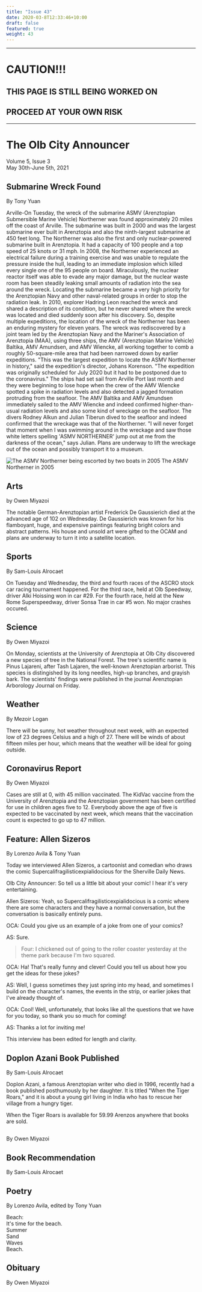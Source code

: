 ```yaml
---
title: "Issue 43"
date: 2020-03-8T12:33:46+10:00
draft: false
featured: true
weight: 43
---
```


------------------------
# CAUTION!!!    
## THIS PAGE IS STILL BEING WORKED ON    
## PROCEED AT YOUR OWN RISK    
------------------------

# The Olb City Announcer    
Volume 5, Issue 3   
May 30th-June 5th, 2021    

## Submarine Wreck Found
By Tony Yuan

Arville-On Tuesday, the wreck of the submarine ASMV (Arenztopian Submersible Marine Vehicle) Northerner was found approximately 20 miles off the coast of Arville. The submarine was built in 2000 and was the largest submarine ever built in Arenztopia and also the ninth-largest submarine at 450 feet long. The Northerner was also the first and only nuclear-powered submarine built in Arenztopia. It had a capacity of 100 people and a top speed of 25 knots or 31 mph. In 2008, the Northerner experienced an electrical failure during a training exercise and was unable to regulate the pressure inside the hull, leading to an immediate implosion which killed every single one of the 95 people on board. Miraculously, the nuclear reactor itself was able to evade any major damage, but the nuclear waste room has been steadily leaking small amounts of radiation into the sea around the wreck. Locating the submarine became a very high priority for the Arenztopian Navy and other naval-related groups in order to stop the radiation leak. In 2010, explorer Hadring Leon reached the wreck and shared a description of its condition, but he never shared where the wreck was located and died suddenly soon after his discovery. So, despite multiple expeditions, the location of the wreck of the Northerner has been an enduring mystery for eleven years. The wreck was rediscovered by a joint team led by the Arenztopian Navy and the Mariner's Association of Arenztopia (MAA), using three ships, the AMV (Arenztopian Marine Vehicle) Baltika, AMV Amundsen, and AMV Wiencke, all working together to comb a roughly 50-square-mile area that had been narrowed down by earlier expeditions. "This was the largest expedition to locate the ASMV Northerner in history," said the expedition's director, Johans Korenson. "The expedition was originally scheduled for July 2020 but it had to be postponed due to the coronavirus." The ships had set sail from Arville Port last month and they were beginning to lose hope when the crew of the AMV Wiencke spotted a spike in radiation levels and also detected a jagged formation protruding from the seafloor. The AMV Baltika and AMV Amundsen immediately sailed to the AMV Wiencke and indeed confirmed higher-than-usual radiation levels and also some kind of wreckage on the seafloor. The divers Rodney Alkun and Julian Tiberun dived to the seafloor and indeed confirmed that the wreckage was that of the Northerner. "I will never forget that moment when I was swimming around in the wreckage and saw those white letters spelling 'ASMV NORTHERNER' jump out at me from the darkness of the ocean," says Julian. Plans are underway to lift the wreckage out of the ocean and possibly transport it to a museum.

![The ASMV Northerner being escorted by two boats in 2005](https://docs.google.com/drawings/d/e/2PACX-1vQWrRkGt1ujWzYY9dhdNNXLbFZMs-zEOxy1KG0S8gOB6lXE2ikZzfM3OJndCAq-kHboRwrTfIJQz3-n/pub?w=1389&h=426)
The ASMV Northerner in 2005

## Arts
by Owen Miyazoi

The notable German-Arenztopian artist Frederick De Gaussierich died at the advanced age of 102 on Wednesday. De Gaussierich was known for his flamboyant, huge, and expensive paintings featuring bright colors and abstract patterns. His house and unsold art were gifted to the OCAM and plans are underway to turn it into a satellite location.

## Sports
By Sam-Louis Alrocaet

On Tuesday and Wednesday, the third and fourth races of the ASCRO stock car racing tournament happened. For the third race, held at Olb Speedway, driver Alki Hoissing won in car #29. For the fourth race, held at the New Rome Superspeedway, driver Sonsa Trae in car #5 won. No major crashes occured.

## Science
By Owen Miyazoi

On Monday, scientists at the University of Arenztopia at Olb City discovered a new species of tree in the National Forest. The tree's scientific name is Pinus Lajareni, after Tash Lajaren, the well-known Arenztopian arborist. This species is distingished by its long needles, high-up branches, and grayish bark. The scientists' findings were published in the journal Arenztopian Arborology Journal on Friday.

## Weather
By Mezoir Logan

There will be sunny, hot weather throughout next week, with an expected low of 23 degrees Celsius and a high of 27. There will be winds of about fifteen miles per hour, which means that the weather will be ideal for going outside.

## Coronavirus Report
By Owen Miyazoi    

Cases are still at 0, with 45 million vaccinated. The KidVac vaccine from the University of Arenztopia and the Arenztopian government has been certified for use in children ages five to 12. Everybody above the age of five is expected to be vaccinated by next week, which means that the vaccination count is expected to go up to 47 million.

## Feature: Allen Sizeros
By Lorenzo Avila & Tony Yuan

Today we interviewed Allen Sizeros, a cartoonist and comedian who draws the comic Supercalifragilisticexpialidocious for the Sherville Daily News.

Olb City Announcer: So tell us a little bit about your comic! I hear it's very entertaining.

Allen Sizeros: Yeah, so Supercalifragilisticexpialidocious is a comic where there are some characters and they have a normal conversation, but the conversation is basically entirely puns.

OCA: Could you give us an example of a joke from one of your comics?

AS: Sure.

> Four: I chickened out of going to the roller coaster yesterday at the theme park because I'm two squared.

OCA: Ha! That's really funny and clever! Could you tell us about how you get the ideas for these jokes?

AS: Well, I guess sometimes they just spring into my head, and sometimes I build on the character's names, the events in the strip, or earlier jokes that I've already thought of.

OCA: Cool! Well, unfortunately, that looks like all the questions that we have for you today, so thank you so much for coming!

AS: Thanks a lot for inviting me!

This interview has been edited for length and clarity.

## Doplon Azani Book Published
By Sam-Louis Alrocaet

Doplon Azani, a famous Arenztopian writer who died in 1996, recently had a book published posthumously by her daughter. It is titled "When the Tiger Roars," and it is about a young girl living in India who has to rescue her village from a hungry tiger.

When the Tiger Roars is available for 59.99 Arenzos anywhere that books are sold.

## 
By Owen Miyazoi



## Book Recommendation
By Sam-Louis Alrocaet



## Poetry
By Lorenzo Avila, edited by Tony Yuan

Beach:    
It's time for the beach.    
Summer    
Sand    
Waves    
Beach.    

## Obituary
By Owen Miyazoi


